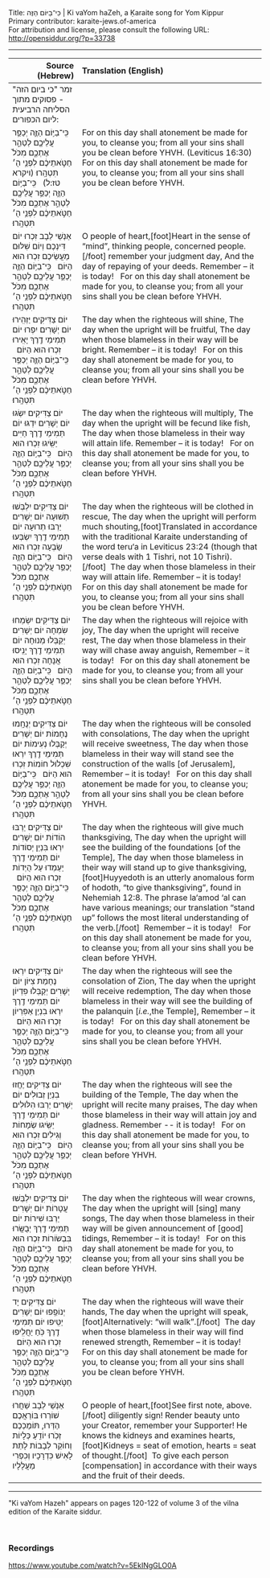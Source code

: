 <html>
<head></head>
<body>
Title: כִּי־בַיּוֹם הַזֶּה | Ki vaYom haZeh, a Ḳaraite song for Yom Kippur<br />
Primary contributor: karaite-jews.of-america<br />
For attribution and license, please consult the following URL: <a href="http://opensiddur.org/?p=33738">http://opensiddur.org/?p=33738</a>
<p />
<hr />

<table style="margin-left: auto;margin-right: auto;" class="draggable">
<thead><tr><th id="x" style="text-align: right;">Source (Hebrew)</th><th style="text-align: left;">Translation (English)</th></tr></thead>
<tbody>
<tr><td style="vertical-align:top;">
<div class="liturgy"><span lang="he">
<span class="instruction">זמר "כי ביום הזה" - פסוקים מתוך הסליחה הרביעית ליום הכפורים:</span>
</span></div></td>
 
<td style="vertical-align:top;">
<div class="english">

</div></td></tr>


<tr><td style="vertical-align:top;">
<div class="liturgy"><span lang="he">
כִּֽי־בַיּ֥וֹם הַזֶּ֛ה יְכַפֵּ֥ר עֲלֵיכֶ֖ם לְטַהֵ֣ר אֶתְכֶ֑ם 
מִכֹּל֙ חַטֹּ֣אתֵיכֶ֔ם לִפְנֵ֥י ה֖׳ תִּטְהָֽרוּ׃ <span class="citation">(ויקרא טז:ל)</span>
&nbsp;
	כִּֽי־בַיּ֥וֹם הַזֶּ֛ה יְכַפֵּ֥ר עֲלֵיכֶ֖ם לְטַהֵ֣ר אֶתְכֶ֑ם 
	מִכֹּל֙ חַטֹּ֣אתֵיכֶ֔ם לִפְנֵ֥י ה֖׳ תִּטְהָֽרוּ׃
</span></div></td>
 
<td style="vertical-align:top;">
<div class="english">
For on this day shall atonement be made for you, to cleanse you; 
from all your sins shall you be clean before YHVH. <span class="citation">(Leviticus 16:30)</span>
&nbsp;
For on this day shall atonement be made for you, to cleanse you; 
from all your sins shall you be clean before YHVH.
</div></td></tr>


<tr><td style="vertical-align:top;">
<div class="liturgy"><span lang="he">
אַנְשֵׁי לֵבָב זִכְרוּ יוֹם דִּינְכֶם
וְיוֹם שִׁלּוּם מַעֲשֵׂיכֶם
זִכְרוּ הוּא הַיּוֹם
&nbsp;
	כִּֽי־בַיּ֥וֹם הַזֶּ֛ה יְכַפֵּ֥ר עֲלֵיכֶ֖ם לְטַהֵ֣ר אֶתְכֶ֑ם 
	מִכֹּל֙ חַטֹּ֣אתֵיכֶ֔ם לִפְנֵ֥י ה֖׳ תִּטְהָֽרוּ׃
</span></div></td>
 
<td style="vertical-align:top;">
<div class="english">
O people of heart,[foot]Heart in the sense of “mind”, thinking people, concerned people.[/foot] remember your judgment day,
And the day of repaying of your deeds.
Remember – it is today!
&nbsp;
For on this day shall atonement be made for you, to cleanse you; 
from all your sins shall you be clean before YHVH.
</div></td></tr>


<tr><td style="vertical-align:top;">
<div class="liturgy"><span lang="he">
יוֹם צַדִּיקִים יַזְהִֽירוּ
יוֹם יְשָׁרִים יִפְרוּ
יוֹם תְּמִימֵי דֶֽרֶךְ יָאִֽירוּ
זִכְרוּ הוּא הַיּוֹם
&nbsp;
כִּֽי־בַיּ֥וֹם הַזֶּ֛ה יְכַפֵּ֥ר עֲלֵיכֶ֖ם לְטַהֵ֣ר אֶתְכֶ֑ם 
מִכֹּל֙ חַטֹּ֣אתֵיכֶ֔ם לִפְנֵ֥י ה֖׳ תִּטְהָֽרוּ׃
</span></div></td>
 
<td style="vertical-align:top;">
<div class="english">
The day when the righteous will shine,
The day when the upright will be fruitful,
The day when those blameless in their way will be bright.
Remember – it is today!
&nbsp;
For on this day shall atonement be made for you, to cleanse you; 
from all your sins shall you be clean before YHVH.
</div></td></tr>


<tr><td style="vertical-align:top;">
<div class="liturgy"><span lang="he">
יוֹם צַדִּיקִים יִשְׂגּוּ
יוֹם יְשָׁרִים יִדְגּוּ
יוֹם תְּמִימֵי דֶֽרֶךְ חַיִּים יַשִּֽׂיגוּ
זִכְרוּ הוּא הַיּוֹם
&nbsp;
כִּֽי־בַיּ֥וֹם הַזֶּ֛ה יְכַפֵּ֥ר עֲלֵיכֶ֖ם לְטַהֵ֣ר אֶתְכֶ֑ם 
מִכֹּל֙ חַטֹּ֣אתֵיכֶ֔ם לִפְנֵ֥י ה֖׳ תִּטְהָֽרוּ׃
</span></div></td>
 
<td style="vertical-align:top;">
<div class="english">
The day when the righteous will multiply,
The day when the upright will be fecund like fish,
The day when those blameless in their way will attain life.
Remember – it is today!
&nbsp;
For on this day shall atonement be made for you, to cleanse you; 
from all your sins shall you be clean before YHVH.
</div></td></tr>


<tr><td style="vertical-align:top;">
<div class="liturgy"><span lang="he">
יוֹם צַדִּיקִים יִלְבְּשׁוּ תְשׁוּעָה
יוֹם יְשָׁרִים יַרְבּוּ תְרוּעָה
יוֹם תְּמִימֵי דֶֽרֶךְ יִשְׂבְּעוּ שָׂבְעָה
זִכְרוּ הוּא הַיּוֹם
&nbsp;
כִּֽי־בַיּ֥וֹם הַזֶּ֛ה יְכַפֵּ֥ר עֲלֵיכֶ֖ם לְטַהֵ֣ר אֶתְכֶ֑ם 
מִכֹּל֙ חַטֹּ֣אתֵיכֶ֔ם לִפְנֵ֥י ה֖׳ תִּטְהָֽרוּ׃
</span></div></td>
 
<td style="vertical-align:top;">
<div class="english">
The day when the righteous will be clothed in rescue,
The day when the upright will perform much shouting,[foot]Translated in accordance with the traditional Karaite understanding of the word teru‘a in Leviticus 23:24 (though that verse deals with 1 Tishri, not 10 Tishri).[/foot]&nbsp;
The day when those blameless in their way will attain life.
Remember – it is today!
&nbsp;
For on this day shall atonement be made for you, to cleanse you; 
from all your sins shall you be clean before YHVH.
</div></td></tr>


<tr><td style="vertical-align:top;">
<div class="liturgy"><span lang="he">
יוֹם צַדִּיקִים יִשְׂמְחוּ שִׂמְחָה
יוֹם יְשָׁרִים יְקַבְּלוּ מְנוּחָה
יוֹם תְּמִימֵי דֶֽרֶךְ יָנִֽיסוּ אֲנָחָה
זִכְרוּ הוּא הַיּוֹם
&nbsp;
כִּֽי־בַיּ֥וֹם הַזֶּ֛ה יְכַפֵּ֥ר עֲלֵיכֶ֖ם לְטַהֵ֣ר אֶתְכֶ֑ם 
מִכֹּל֙ חַטֹּ֣אתֵיכֶ֔ם לִפְנֵ֥י ה֖׳ תִּטְהָֽרוּ׃
</span></div></td>
 
<td style="vertical-align:top;">
<div class="english">
The day when the righteous will rejoice with joy,
The day when the upright will receive rest,
The day when those blameless in their way will chase away anguish,
Remember – it is today!
&nbsp;
For on this day shall atonement be made for you, to cleanse you; 
from all your sins shall you be clean before YHVH.
</div></td></tr>


<tr><td style="vertical-align:top;">
<div class="liturgy"><span lang="he">
יוֹם צַדִּיקִים יְנֻחָֽמוּ נֶחָמוֹת
יוֹם יְשָׁרִים יְקַבְּלוּ נְעִימוֹת
יוֹם תְּמִימֵי דֶֽרֶךְ יִרְאוּ שִׁכְלוּל חוֹמוֹת
זִכְרוּ הוּא הַיּוֹם
&nbsp;
כִּֽי־בַיּ֥וֹם הַזֶּ֛ה יְכַפֵּ֥ר עֲלֵיכֶ֖ם לְטַהֵ֣ר אֶתְכֶ֑ם 
מִכֹּל֙ חַטֹּ֣אתֵיכֶ֔ם לִפְנֵ֥י ה֖׳ תִּטְהָֽרוּ׃
</span></div></td>
 
<td style="vertical-align:top;">
<div class="english">
The day when the righteous will be consoled with consolations,
The day when the upright will receive sweetness,
The day when those blameless in their way will stand see the construction of the walls [of Jerusalem],
Remember – it is today!
&nbsp;
For on this day shall atonement be made for you, to cleanse you; 
from all your sins shall you be clean before YHVH.
</div></td></tr>


<tr><td style="vertical-align:top;">
<div class="liturgy"><span lang="he">
יוֹם צַדִּיקִים יַרְבּוּ הוֹדוֹת
יוֹם יְשָׁרִים יִרְאוּ בִּנְיַן יְסוֹדוֹת
יוֹם תְּמִימֵי דֶֽרֶךְ יַעַמְדוּ עַל הֻיְּדוֹת
זִכְרוּ הוּא הַיּוֹם
&nbsp;
כִּֽי־בַיּ֥וֹם הַזֶּ֛ה יְכַפֵּ֥ר עֲלֵיכֶ֖ם לְטַהֵ֣ר אֶתְכֶ֑ם 
מִכֹּל֙ חַטֹּ֣אתֵיכֶ֔ם לִפְנֵ֥י ה֖׳ תִּטְהָֽרוּ׃
</span></div></td>
 
<td style="vertical-align:top;">
<div class="english">
The day when the righteous will give much thanksgiving,
The day when the upright will see the building of the foundations [of the Temple],
The day when those blameless in their way will stand up to give thanksgiving,[foot]Huyyedoth is an utterly anomalous form of hodoth, “to give thanksgiving”, found in Nehemiah 12:8. The phrase la‘amod ‘al can have various meanings; our translation “stand up” follows the most literal understanding of the verb.[/foot]&nbsp;
Remember – it is today!
&nbsp;
For on this day shall atonement be made for you, to cleanse you; 
from all your sins shall you be clean before YHVH.
</div></td></tr>


<tr><td style="vertical-align:top;">
<div class="liturgy"><span lang="he">
יוֹם צַדִּיקִים יִרְאוּ נֶחָמַת צִיּוֹן
יוֹם יְשָׁרִים יְקַבְּלוּ פִדְיוֹן
יוֹם תְּמִימֵי דֶֽרֶךְ יִרְאוּ בִנְיַן אַפִּרְיוֹן
זִכְרוּ הוּא הַיּוֹם
&nbsp;
כִּֽי־בַיּ֥וֹם הַזֶּ֛ה יְכַפֵּ֥ר עֲלֵיכֶ֖ם לְטַהֵ֣ר אֶתְכֶ֑ם 
מִכֹּל֙ חַטֹּ֣אתֵיכֶ֔ם לִפְנֵ֥י ה֖׳ תִּטְהָֽרוּ׃
</span></div></td>
 
<td style="vertical-align:top;">
<div class="english">
The day when the righteous will see the consolation of Zion,
The day when the upright will receive redemption,
The day when those blameless in their way will see the building of the palanquin [<em>i.e.</em>,the Temple],
Remember – it is today!
&nbsp;
For on this day shall atonement be made for you, to cleanse you; 
from all your sins shall you be clean before YHVH.
</div></td></tr>


<tr><td style="vertical-align:top;">
<div class="liturgy"><span lang="he">
יוֹם צַדִּיקִים יֶחֱזוּ בִנְיַן זְבוּלִים
יוֹם יְשָׁרִים יַרְבּוּ הִלּוּלִים
יוֹם תְּמִימֵי דֶֽרֶךְ יַשִּֽׂיגוּ שְׂמָחוֹת וְגִילִים
זִכְרוּ הוּא הַיּוֹם
&nbsp;
כִּֽי־בַיּ֥וֹם הַזֶּ֛ה יְכַפֵּ֥ר עֲלֵיכֶ֖ם לְטַהֵ֣ר אֶתְכֶ֑ם 
מִכֹּל֙ חַטֹּ֣אתֵיכֶ֔ם לִפְנֵ֥י ה֖׳ תִּטְהָֽרוּ׃
</span></div></td>
 
<td style="vertical-align:top;">
<div class="english">
The day when the righteous will see the building of the Temple,
The day when the upright will recite many praises,
The day when those blameless in their way will attain joy and gladness.
Remember -- it is today!
&nbsp;
For on this day shall atonement be made for you, to cleanse you; 
from all your sins shall you be clean before YHVH.
</div></td></tr>


<tr><td style="vertical-align:top;">
<div class="liturgy"><span lang="he">
יוֹם צַדִּיקִים יִלְבְּשׁוּ עֲטָרוֹת
יוֹם יְשָׁרִים יַרְבּוּ שִׁירוֹת
יוֹם תְּמִימֵי דֶֽרֶךְ יְבֻשָּֽׂרוּ בִּבְשׂוֹרוֹת
זִכְרוּ הוּא הַיּוֹם
&nbsp;
כִּֽי־בַיּ֥וֹם הַזֶּ֛ה יְכַפֵּ֥ר עֲלֵיכֶ֖ם לְטַהֵ֣ר אֶתְכֶ֑ם 
מִכֹּל֙ חַטֹּ֣אתֵיכֶ֔ם לִפְנֵ֥י ה֖׳ תִּטְהָֽרוּ׃
</span></div></td>
 
<td style="vertical-align:top;">
<div class="english">
The day when the righteous will wear crowns,
The day when the upright will [sing] many songs,
The day when those blameless in their way will be given announcement of [good] tidings,
Remember – it is today!
&nbsp;
For on this day shall atonement be made for you, to cleanse you; 
from all your sins shall you be clean before YHVH.
</div></td></tr>


<tr><td style="vertical-align:top;">
<div class="liturgy"><span lang="he">
יוֹם צַדִּיקִים יָד יְנוֹפֵֽפוּ
יוֹם יְשָׁרִים יַטִּֽיפוּ
יוֹם תְּמִימֵי דֶֽרֶךְ כֹּֽחַ יַחֲלִֽיפוּ
זִכְרוּ הוּא הַיּוֹם
&nbsp;
כִּֽי־בַיּ֥וֹם הַזֶּ֛ה יְכַפֵּ֥ר עֲלֵיכֶ֖ם לְטַהֵ֣ר אֶתְכֶ֑ם 
מִכֹּל֙ חַטֹּ֣אתֵיכֶ֔ם לִפְנֵ֥י ה֖׳ תִּטְהָֽרוּ׃
</span></div></td>
 
<td style="vertical-align:top;">
<div class="english">
The day when the righteous will wave their hands,
The day when the upright will speak,[foot]Alternatively: “will walk”.[/foot]&nbsp;
The day when those blameless in their way will find renewed strength,
Remember – it is today!
&nbsp;
For on this day shall atonement be made for you, to cleanse you; 
from all your sins shall you be clean before YHVH.
</div></td></tr>


<tr><td style="vertical-align:top;">
<div class="liturgy"><span lang="he">
אַנְשֵׁי לֵבָב שַׁחֲרוּ שׁוֹרְרוּ
בּוֹרַאֲכֶם הַדְּרוּ, תּוֹמֶכְכֶם זְכֹֽרוּ
יוֹדֵֽעַ כְּלָיוֹת וְחוֹקֵר לְבָבוֹת
לָתֵת לָאִישׁ כִּדְרָכָיו וְכִפְרִי מַעֲלָלָיו
</span></div></td>
 
<td style="vertical-align:top;">
<div class="english">
O people of heart,[foot]See first note, above.[/foot] diligently sign!
Render beauty unto your Creator, remember your Supporter!
He knows the kidneys and examines hearts,[foot]Kidneys = seat of emotion, hearts = seat of thought.[/foot]&nbsp;
To give each person [compensation] in accordance with their ways and the fruit of their deeds.
</div></td></tr>
</tbody></table>

<hr />

"Ki vaYom Hazeh" appears on pages 120-122 of volume 3 of the vilna edition of the Karaite siddur.

&nbsp;

<h3>Recordings</h3>

https://www.youtube.com/watch?v=5EkINgGLO0A

&nbsp;
</body>
</html>
